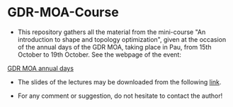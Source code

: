# GDR-MOA-Course
* This repository gathers all the material from the mini-course "An introduction to shape and topology optimization", given at the occasion of the annual days of the GDR MOA, taking place in Pau, from 15th October to 19th October. See the webpage of the event: 

[GDR MOA annual days](http://gdrmoa.math.cnrs.fr/activites/journees-annuelles-2018-gdr-moa/)

* The slides of the lectures may be downloaded from the following [link](https://www.dropbox.com/s/vgijlc6mowud5ou/coursoptim.pdf?dl=0).

* For any comment or suggestion, do not hesitate to contact the author!